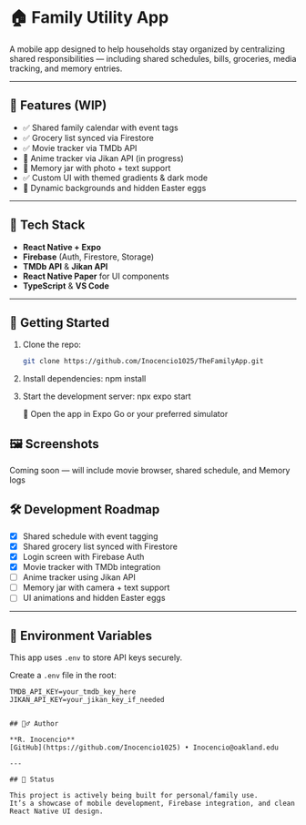 # 🏠 Family Utility App

A mobile app designed to help households stay organized by centralizing shared responsibilities — including shared schedules, bills, groceries, media tracking, and memory entries.

---

## 📱 Features (WIP)

- ✅ Shared family calendar with event tags  
- ✅ Grocery list synced via Firestore  
- ✅ Movie tracker via TMDb API  
- 🔄 Anime tracker via Jikan API (in progress)  
- 🔄 Memory jar with photo + text support  
- ✅ Custom UI with themed gradients & dark mode  
- 🔄 Dynamic backgrounds and hidden Easter eggs  

---

## 🧰 Tech Stack

- **React Native + Expo**
- **Firebase** (Auth, Firestore, Storage)
- **TMDb API** & **Jikan API**
- **React Native Paper** for UI components
- **TypeScript** & **VS Code**

---

## 🚀 Getting Started

1. Clone the repo:
   ```bash
   git clone https://github.com/Inocencio1025/TheFamilyApp.git

2. Install dependencies:
   npm install

3. Start the development server:
   npx expo start

   📱 Open the app in Expo Go or your preferred simulator

## 🖼️ Screenshots

   Coming soon — will include movie browser, shared schedule, and Memory logs

## 🛠️ Development Roadmap

- [x] Shared schedule with event tagging  
- [x] Shared grocery list synced with Firestore  
- [x] Login screen with Firebase Auth  
- [x] Movie tracker with TMDb integration  
- [ ] Anime tracker using Jikan API  
- [ ] Memory jar with camera + text support  
- [ ] UI animations and hidden Easter eggs  

---

## 🔐 Environment Variables

This app uses `.env` to store API keys securely.

Create a `.env` file in the root:

```env
TMDB_API_KEY=your_tmdb_key_here
JIKAN_API_KEY=your_jikan_key_if_needed


## 🙋‍♂️ Author

**R. Inocencio**  
[GitHub](https://github.com/Inocencio1025) • Inocencio@oakland.edu

---

## 🧼 Status

This project is actively being built for personal/family use.  
It’s a showcase of mobile development, Firebase integration, and clean React Native UI design.
